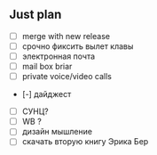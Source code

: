## Just plan
- [ ] merge with new release
- [ ] срочно фиксить вылет клавы
- [ ] электронная почта
- [ ] mail box briar
- [ ] private voice/video calls
- [-] дайджест
- [ ] СУНЦ?
- [ ] WB ?
- [ ] дизайн мышление
- [ ] скачать вторую книгу Эрика Бер
